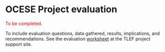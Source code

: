 # OCESE Project evaluation

<span style="color:red">To be completed.</span>

To include evaluation questions, data gathered, results, implications, and recommendations. See the evaluation [worksheet](https://docs.google.com/document/d/1Sy_qDbaRvyyFw2NM8jc_0Xge2LpbL2Cxb9cFv9dQKxE/edit) at the TLEF project support site.

